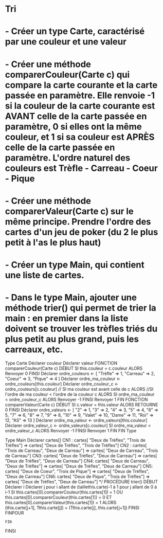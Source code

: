 #  Tri
# - Créer un type Carte, caractérisé par une couleur et une valeur
# - Créer une méthode comparerCouleur(Carte c) qui compare la carte courante et la carte passée en paramètre. Elle renvoie -1 si la couleur de la carte courante est AVANT celle de la carte passée en paramètre, 0 si elles ont la même couleur, et 1 si sa couleur est APRÈS celle de la carte passée en paramètre. L'ordre naturel des couleurs est Trèfle - Carreau - Coeur - Pique

# - Créer une méthode comparerValeur(Carte c) sur le même principe. Prendre l'ordre des cartes d'un jeu de poker (du 2 le plus petit à l'as le plus haut)

#  - Créer un type Main, qui contient une liste de cartes.
# - Dans le type Main, ajouter une méthode trier() qui permet de trier la main : en premier dans la liste doivent se trouver les trèfles triés du plus petit au plus grand, puis les carreaux, etc.
Type Carte
  Déclarer couleur
  Déclarer valeur
    FONCTION comparerCouleur(Carte c)
    DÉBUT
        SI this.couleur = c.couleur ALORS
            Renvoyer 0
        FINSI
        Déclarer ordre_couleurs <- [
            "Trèfle" => 1,
            "Carreau" => 2,
            "Coeur" => 3,
            "Pique" => 4
        ]
        Déclarer ordre_ma_couleur <- ordre_couleurs[this.couleur]
        Déclarer ordre_couleur_c <- ordre_couleurs[c.couleur]
         // SI ma couleur est avant celle de c ALORS
         //SI l'ordre de ma couleur < l'ordre de la couleur c ALORS
         SI ordre_ma_couleur < ordre_couleur_c ALORS
            Renvoyer -1
        FINSI
        Renvoyer 1
    FIN
  FONCTION comparerValeur(Carte c)
  DÉBUT
      SI c.valeur = this.valeur ALORS
          RETOURNE 0
      FINSI
      Déclarer ordre_valeurs <- [
            "2" => 1,
            "3" => 2,
            "4" => 3,
            "5" => 4,
            "6" => 5,
            "7" => 6,
            "8" => 7,
            "9" => 8,
            "10" => 9,
            "Valet" => 10,
            "Dame" => 11,
            "Roi" => 12,
            "AS" => 13
        ]
      Déclarer ordre_ma_valeur <- ordre_valeurs[this.couleur]
      Déclarer ordre_valeur_c <- ordre_valeurs[c.couleur]
      SI ordre_ma_valeur < ordre_valeur_c ALORS
            Renvoyer -1
        FINSI
        Renvoyer 1
    FIN
FIN Type

Type Main
    Déclarer cartes[]
          CN1 : cartes[ "Deux de Trèfles", "Trois de Trèfles"]
            => cartes[ "Deux de Trèfles", "Trois de Trèfles"]
        CN2 : cartes[ "Trois de Carreau", "Deux de Carreau"]
            => cartes[ "Deux de Carreau", "Trois de Carreau"]
        CN3: cartes[ "Deux de Trèfles", "Deux de Carreau"]
            => cartes[ "Deux de Trèfles", "Deux de Carreau"]
        CN4: cartes[ "Deux de Carreau", "Deux de Trèfles"]
            => cartes[ "Deux de Trèfles", "Deux de Carreau"]
        CN5: cartes[ "Deux de Coeur", "Trois de Pique"]
            => cartes[ "Deux de Trèfles", "Deux de Carreau"]
        CN6: cartes[ "Deux de Pique", "Trois de Trèfles"]
            => cartes[ "Deux de Trèfles", "Deux de Carreau"]
    */
    PROCÉDURE trier()
    DÉBUT
        Déclarer i
        Déclarer j
        pour i allant de (taillethis.carte)-1 à 1
        pour j allant de 0 à i-1
            SI this.cartes[0].comparerCouleur(this.cartes[1]) = 1
               OU this.cartes[0].comparerCouleur(this.cartes[1]) = 0 
               ET this.cartes[0].comparerValeur(this.cartes[1]) = 1 ALORS           
                (this.carte[j+1], Tthis.carte[j]) = (Tthis.carte[j], this.carte[j+1])
            FINSI
        FINPOUR
        
    FIN
FINSI